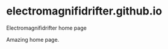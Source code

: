 # electromagnifidrifter.github.io
Electromagnifidrifter home page

Amazing home page.  

  
    
      
          
                  
                                  
                    
            
    
          

  
  
    

        
  

    
    
    

  
  



    
  

  

  
    
  
  


    
    





    
  

  
  
  

  
  


     









  









